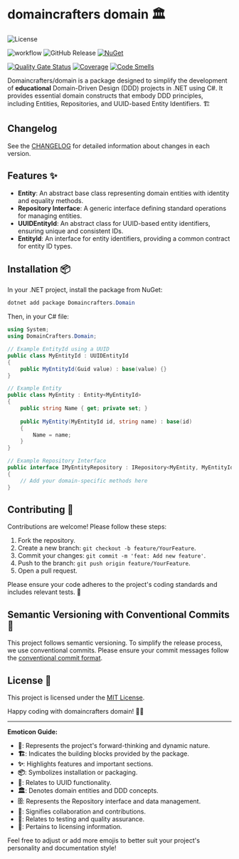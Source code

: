 # domaincrafters domain 🏛️

![License](https://img.shields.io/badge/license-MIT-blue.svg)

![workflow](https://github.com/domaincrafters/ddd_dotnet_domain/actions/workflows/release.yml/badge.svg)
![GitHub Release](https://img.shields.io/github/v/release/domaincrafters/ddd_dotnet_domain)
[![NuGet](https://img.shields.io/nuget/v/Domaincrafters.Domain
)](https://img.shields.io/nuget/v/Domaincrafters.Domain
)

[![Quality Gate Status](https://sonarcloud.io/api/project_badges/measure?project=domaincrafters.dotnet.domain&metric=alert_status)](https://sonarcloud.io/summary/new_code?id=domaincrafters.dotnet.domain)
[![Coverage](https://sonarcloud.io/api/project_badges/measure?project=domaincrafters.dotnet.domain&metric=coverage)](https://sonarcloud.io/summary/new_code?id=domaincrafters.dotnet.domain)
[![Code Smells](https://sonarcloud.io/api/project_badges/measure?project=domaincrafters.dotnet.domain&metric=code_smells)](https://sonarcloud.io/summary/new_code?id=domaincrafters.dotnet.domain)

Domaincrafters/domain is a package designed to simplify the development of **educational** Domain-Driven Design (DDD) projects in .NET using C#. It provides essential domain constructs that embody DDD principles, including Entities, Repositories, and UUID-based Entity Identifiers. 🏗️

## Changelog

See the [CHANGELOG](CHANGELOG.md) for detailed information about changes in each version.

## Features ✨

- **Entity**: An abstract base class representing domain entities with identity and equality methods.
- **Repository Interface**: A generic interface defining standard operations for managing entities.
- **UUIDEntityId**: An abstract class for UUID-based entity identifiers, ensuring unique and consistent IDs.
- **EntityId**: An interface for entity identifiers, providing a common contract for entity ID types.

## Installation 📦

In your .NET project, install the package from NuGet:
```powershell
dotnet add package Domaincrafters.Domain
```

Then, in your C# file:
```csharp
using System;
using DomainCrafters.Domain;

// Example EntityId using a UUID
public class MyEntityId : UUIDEntityId
{
    public MyEntityId(Guid value) : base(value) {}
}

// Example Entity
public class MyEntity : Entity<MyEntityId>
{
    public string Name { get; private set; }
    
    public MyEntity(MyEntityId id, string name) : base(id)
    {
        Name = name;
    }
}

// Example Repository Interface
public interface IMyEntityRepository : IRepository<MyEntity, MyEntityId>
{
    // Add your domain-specific methods here
}

```

## Contributing 🤝

Contributions are welcome! Please follow these steps:

1. Fork the repository.
2. Create a new branch: `git checkout -b feature/YourFeature`.
3. Commit your changes: `git commit -m 'feat: Add new feature'`.
4. Push to the branch: `git push origin feature/YourFeature`.
5. Open a pull request.

Please ensure your code adheres to the project's coding standards and includes relevant tests. 🧪

## Semantic Versioning with Conventional Commits 🔄

This project follows semantic versioning. To simplify the release process, we use conventional commits. Please ensure your commit messages follow the [conventional commit format](https://www.conventionalcommits.org/en/v1.0.0/).

## License 📝

This project is licensed under the [MIT License](LICENSE).

Happy coding with domaincrafters domain! 🚀✨

---

**Emoticon Guide:**

- **🚀**: Represents the project's forward-thinking and dynamic nature.
- **🏗️**: Indicates the building blocks provided by the package.
- **✨**: Highlights features and important sections.
- **📦**: Symbolizes installation or packaging.
- **🔑**: Relates to UUID functionality.
- **🏛️**: Denotes domain entities and DDD concepts.
- **🗄️**: Represents the Repository interface and data management.
- **🤝**: Signifies collaboration and contributions.
- **🧪**: Relates to testing and quality assurance.
- **📝**: Pertains to licensing information.

Feel free to adjust or add more emojis to better suit your project's personality and documentation style!